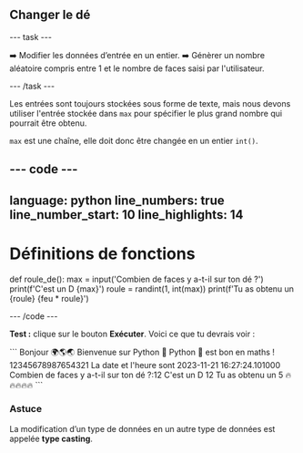 <h2 class="c-project-heading--task">Changer le dé</h2>

--- task ---

➡️ Modifier les données d’entrée en un entier.
➡️ Génèrer un nombre aléatoire compris entre 1 et le nombre de faces saisi par l'utilisateur.

--- /task ---

Les entrées sont toujours stockées sous forme de texte, mais nous devons utiliser l'entrée stockée dans `max` pour spécifier le plus grand nombre qui pourrait être obtenu.

`max` est une chaîne, elle doit donc être changée en un entier `int()`.

--- code ---
---
language: python
line_numbers: true
line_number_start: 10
line_highlights: 14
---

# Définitions de fonctions
def roule_de():
    max = input('Combien de faces y a-t-il sur ton dé ?')
    print(f'C\'est un D {max}')
    roule = randint(1, int(max))
    print(f'Tu as obtenu un {roule} {feu * roule}')

--- /code ---

**Test :** clique sur le bouton **Exécuter**.
Voici ce que tu devrais voir :

<div class="c-project-output">
```
Bonjour 🌍🌎🌏
Bienvenue sur Python 🐍
Python 🐍 est bon en maths !
12345678987654321
La date et l'heure sont 2023-11-21 16:27:24.101000
Combien de faces y a-t-il sur ton dé ?:12
C'est un D 12
Tu as obtenu un 5 🔥🔥🔥🔥🔥
```
</div>

<div class="c-project-callout c-project-callout--tip">

### Astuce

La modification d’un type de données en un autre type de données est appelée **type casting**.

</div>